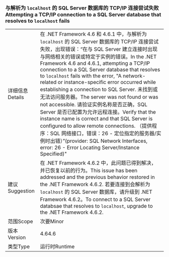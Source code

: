 ### <a name="attempting-a-tcpip-connection-to-a-sql-server-database-that-resolves-to-localhost-fails"></a><span data-ttu-id="33ecd-101">与解析为 `localhost` 的 SQL Server 数据库的 TCP/IP 连接尝试失败</span><span class="sxs-lookup"><span data-stu-id="33ecd-101">Attempting a TCP/IP connection to a SQL Server database that resolves to `localhost` fails</span></span>

|   |   |
|---|---|
|<span data-ttu-id="33ecd-102">详细信息</span><span class="sxs-lookup"><span data-stu-id="33ecd-102">Details</span></span>|<span data-ttu-id="33ecd-103">在 .NET Framework 4.6 和 4.6.1 中，与解析为 <code>localhost</code> 的 SQL Server 数据库的 TCP/IP 连接尝试失败，出现错误：“在与 SQL Server 建立连接时出现与网络相关的错误或特定于实例的错误。</span><span class="sxs-lookup"><span data-stu-id="33ecd-103">In the .NET Framework 4.6 and 4.6.1, attempting a TCP/IP connection to a SQL Server database that resolves to <code>localhost</code> fails with the error, &quot;A network-related or instance-specific error occurred while establishing a connection to SQL Server.</span></span> <span data-ttu-id="33ecd-104">未找到或无法访问服务器。</span><span class="sxs-lookup"><span data-stu-id="33ecd-104">The server was not found or was not accessible.</span></span> <span data-ttu-id="33ecd-105">请验证实例名称是否正确，SQL Server 是否已配置为允许远程连接。</span><span class="sxs-lookup"><span data-stu-id="33ecd-105">Verify that the instance name is correct and that SQL Server is configured to allow remote connections.</span></span> <span data-ttu-id="33ecd-106">（提供程序：SQL 网络接口，错误：26 - 定位指定的服务器/实例时出错）”</span><span class="sxs-lookup"><span data-stu-id="33ecd-106">(provider: SQL Network Interfaces, error: 26 - Error Locating Server/Instance Specified)&quot;</span></span>|
|<span data-ttu-id="33ecd-107">建议</span><span class="sxs-lookup"><span data-stu-id="33ecd-107">Suggestion</span></span>|<span data-ttu-id="33ecd-108">在 .NET Framework 4.6.2 中，此问题已得到解决，并已恢复以前的行为。</span><span class="sxs-lookup"><span data-stu-id="33ecd-108">This issue has been addressed and the previous behavior restored in the .NET Framework 4.6.2.</span></span> <span data-ttu-id="33ecd-109">若要连接到会解析为 <code>localhost</code> 的 SQL Server 数据库，请升级到 .NET Framework 4.6.2。</span><span class="sxs-lookup"><span data-stu-id="33ecd-109">To connect to a SQL Server databsae that resolves to <code>localhost</code>, upgrade to the .NET Framework 4.6.2.</span></span>|
|<span data-ttu-id="33ecd-110">范围</span><span class="sxs-lookup"><span data-stu-id="33ecd-110">Scope</span></span>|<span data-ttu-id="33ecd-111">次要</span><span class="sxs-lookup"><span data-stu-id="33ecd-111">Minor</span></span>|
|<span data-ttu-id="33ecd-112">版本</span><span class="sxs-lookup"><span data-stu-id="33ecd-112">Version</span></span>|<span data-ttu-id="33ecd-113">4.6</span><span class="sxs-lookup"><span data-stu-id="33ecd-113">4.6</span></span>|
|<span data-ttu-id="33ecd-114">类型</span><span class="sxs-lookup"><span data-stu-id="33ecd-114">Type</span></span>|<span data-ttu-id="33ecd-115">运行时</span><span class="sxs-lookup"><span data-stu-id="33ecd-115">Runtime</span></span>|

